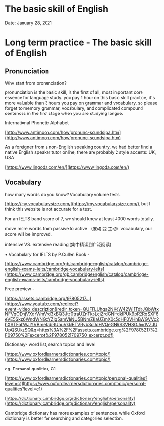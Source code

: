 # The basic skill of English

Date: January 28, 2021

# Long term practice - The basic skill of English

## **Pronunciation**

Why start from pronunciation?

pronunciation is the basic skill, is the first of all, most important core essence for language study. you pay 1 hour on this basic skill practice, it's more valuable than 3 hours you pay on grammar and vocabulary. so please forget to memory grammar, vocabulary, and complicated compound sentences in the first stage when you are studying langue.

International Phonetic Alphabet

[http://www.antimoon.com/how/pronunc-soundsipa.htm](http://www.antimoon.com/how/pronunc-soundsipa.htm)

As a foreigner from a non-English speaking country, we had better find a native English speaker tutor online, there are probably 2 style accents: UK, USA

[https://www.lingoda.com/en/](https://www.lingoda.com/en/)

## Vocabulary

how many words do you know? Vocabulary volume tests

[https://my.vocabularysize.com/](https://my.vocabularysize.com/), but I think this website is not accurate for a test.

For an IELTS band score of 7, we should know at least 4000 words totally. 

move more words from passive to active （被动 变 主动）vocabulary, our score will be improved.

intensive VS. extensive reading (集中精读到广泛阅读)

• Vocabulary for IELTS by P.Cullen  Book -

[https://www.cambridge.org/gb/cambridgeenglish/catalog/cambridge-english-exams-ielts/cambridge-vocabulary-ielts](https://www.cambridge.org/gb/cambridgeenglish/catalog/cambridge-english-exams-ielts/cambridge-vocabulary-ielts)

Free preview -

[https://assets.cambridge.org/97805217...](https://www.youtube.com/redirect?event=video_description&redir_token=QUFFLUhqa2NKdW42Wi1TdkJQbWtxNFVqODhjVXdrWmVrd3xBQ3Jtc0traUZnTkpLcjZrdGNHdklPUk9pR2RqSXF6eVE5Skp6WndWNGxYZlg5amVhNU5BNmZKaUZmX0c5dHF0VHhBWGVVc2hXSTFabWJlYVBmeUdiRUhuVkNETVRyb3d0dHVQeGNRS3VHSGJmdVZJUUpQSUkzSQ&q=https%3A%2F%2Fassets.cambridge.org%2F97805217%2F09750%2Fexcerpt%2F9780521709750_excerpt.pdf)

Dictionary- word list, search topics and level

[https://www.oxfordlearnersdictionaries.com/topic/](https://www.oxfordlearnersdictionaries.com/topic/)

eg. Personal qualities, C1

[https://www.oxfordlearnersdictionaries.com/topic/personal-qualities?level=c1](https://www.oxfordlearnersdictionaries.com/topic/personal-qualities?level=c1)

[https://dictionary.cambridge.org/dictionary/english/personality](https://dictionary.cambridge.org/dictionary/english/personality)

Cambridge dictionary has more examples of sentences, while Oxford dictionary is better for searching and categories selection.